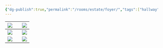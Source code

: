 ```yaml
---
{"dg-publish":true,"permalink":"/rooms/estate/foyer/","tags":["hallway"]}
---
```



| ![](https://i.imgur.com/B4trXM9.jpeg) |     | ![](https://i.imgur.com/sMJsYeN.jpeg) |
| ------------------------------------- | --- | ------------------------------------- |
| ![](https://i.imgur.com/KNHrUOy.jpeg) |     | ![](https://i.imgur.com/1xgo5HD.jpeg) |
| ![](https://i.imgur.com/zdH85SF.jpeg) |     | ![](https://i.imgur.com/ijRp9CK.jpeg) |





